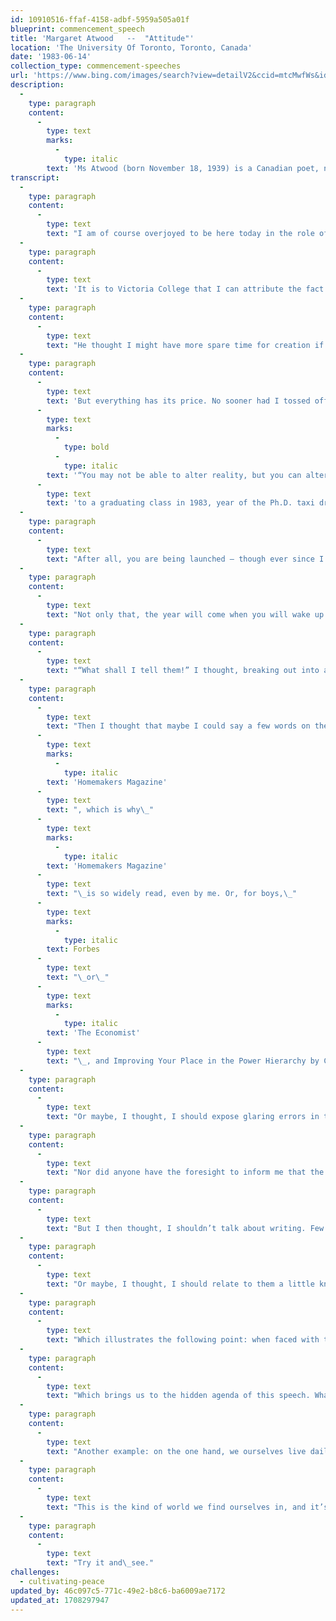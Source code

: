 ```yaml
---
id: 10910516-ffaf-4158-adbf-5959a505a01f
blueprint: commencement_speech
title: 'Margaret Atwood   --  "Attitude"'
location: 'The University Of Toronto, Toronto, Canada'
date: '1983-06-14'
collection_type: commencement-speeches
url: 'https://www.bing.com/images/search?view=detailV2&ccid=mtcMwfWs&id=E4C7F6E4985BDC26A02DBC808753C95F60A11EE3&thid=OIP.mtcMwfWsyUMfiuf1hNpb_wHaEc&mediaurl=https%3a%2f%2fd.newsweek.com%2fen%2ffull%2f333017%2fmargaret-atwood.jpg&cdnurl=https%3a%2f%2fth.bing.com%2fth%2fid%2fR.9ad70cc1f5acc9431f8ae7f584da5bff%3frik%3d4x6hYF%252fJU4eAvA%26pid%3dImgRaw%26r%3d0&exph=961&expw=1600&q=Margaret+Atwood+image&simid=608041660363337995&FORM=IRPRST&ck=BD2A4FC3361386152AC8163790778FC8&selectedIndex=15&itb=0'
description:
  -
    type: paragraph
    content:
      -
        type: text
        marks:
          -
            type: italic
        text: 'Ms Atwood (born November 18, 1939) is a Canadian poet, novelist, literary critic, essayist, and environmental activist. She is among the most-honored authors of fiction in recent history.'
transcript:
  -
    type: paragraph
    content:
      -
        type: text
        text: "I am of course overjoyed to be here today in the role of ceremonial object. There is more than the usual amount of satisfaction in receiving an honorary degree from the university that helped to form one’s erstwhile callow and ignorant mind into the thing of dubious splendor that it is today; whose professors put up with so many overdue term papers, and struggled to read one’s handwriting, of which ‘interesting’ is the best that has been said; at which one failed to learn Anglo-Saxon and somehow missed Bibliography entirely, a severe error which I trust no one present here today has committed; and at which one underwent excruciating agonies not only of soul but of body, later traced to having drunk too much coffee in the bowels of\_Wymilwood."
  -
    type: paragraph
    content:
      -
        type: text
        text: 'It is to Victoria College that I can attribute the fact that Bell Canada, Oxford University Press and McClelland and Stewart all failed to hire me in the summer of ‘63, on the grounds that I was a) overqualified and b) couldn’t type, thus producing in me that state of joblessness, angst and cosmic depression which everyone knows is indispensable for novelists and poets, although nobody has ever claimed the same for geologists, dentists or chartered accountants. It is also due to Victoria College, incarnated in the person of Northrop Frye, that I didn’t run away to England to become a waitress, live in a garret, write masterpieces and get tuberculosis.'
  -
    type: paragraph
    content:
      -
        type: text
        text: "He thought I might have more spare time for creation if I ran away to Boston, lived in a stupor, wrote footnotes and got anxiety attacks, that is, if I went to Graduate School, and he was right. So, for all the benefits conferred upon me by my Alma Mater, where they taught me that the truth would make me free but failed to warn me of the kind of trouble I’d get into by trying to tell it – I remain duly\_grateful."
  -
    type: paragraph
    content:
      -
        type: text
        text: 'But everything has its price. No sooner had I tossed off a graceful reply to the letter inviting me to be present today than I began to realize the exorbitance of what was expected of me. I was going to have to come up with something to say,'
      -
        type: text
        marks:
          -
            type: bold
          -
            type: italic
        text: '“You may not be able to alter reality, but you can alter your attitude towards it, and this, paradoxically, alters reality. Try it and see.”'
      -
        type: text
        text: 'to a graduating class in 1983, year of the Ph.D. taxi driver, when young people have unemployment the way they used to have ugly blackheads; something presumably useful, wise, filled with resonance and overview, helpful, encouraging and optimistic.'
  -
    type: paragraph
    content:
      -
        type: text
        text: "After all, you are being launched – though ever since I experienced the process, I’ve wondered why “convocation” is the name for it. “Ejection” would be better. Even in the best of times, it’s more or less like being pushed over a cliff, and these are not the best of times. In case you haven’t figured it out already, I’m here to tell you that it’s an armpit out there. As for your university degree, there are definitely going to be days when you will feel that you’ve been given a refrigerator and sent to the middle of a jungle, where there are no three-pronged grounded\_plugholes."
  -
    type: paragraph
    content:
      -
        type: text
        text: "Not only that, the year will come when you will wake up in the middle of the night and realize that the people you went to school with are in positions of power, and may soon actually be running things. If there’s anything more calculated to thick men’s blood with cold, it’s that. After all, you know how much they didn’t know then, and, given yourself as an example, you can’t assume they know a great deal more now. “We’re all doomed,” you will think. (For example: Brian Mulroney is only a year older than I am.) You may feel that the only thing to do when you’ve reached this stage is to take up nail-biting, mantras, or jogging, all of which would be recognized by animal behavior specialists as substitution activities, like scratching, which are resorted to in moments of unresolved conflict. But we’ll get around to some positive thinking in a\_moment."
  -
    type: paragraph
    content:
      -
        type: text
        text: "“What shall I tell them!” I thought, breaking out into a cold sweat, as I tossed and turned night after night. (Lest you leap to indulge in Calvinistic guilt at the idea of having been the proximate cause of my discomfort, let me hasten to add that I was on a boat. The tossing and turning was par for the course, and the cold sweat can be cured by Gravol). For a while I toyed with the idea of paraphrasing Kurt Vonnegut, who told one graduating class, “Everything is going to become unbelievably worse and will never get better again,” and walked off the stage. But that’s the American style: boom or bust. A Canadian would be more apt to say, “things may be pretty mediocre but let’s at least try to hold the\_line.”"
  -
    type: paragraph
    content:
      -
        type: text
        text: "Then I thought that maybe I could say a few words on the subject of a liberal arts education, and how it prepares you for life. But sober reflection led me to the conclusion that this topic too was a washout; for, as you will soon discover, a liberal arts education doesn’t exactly prepare you for life. A preparation-for-life curriculum would not consist of courses on Victorian Thought and French Romanticism, but of things like How to Cope With Marital Breakdown, Getting More for your Footwear Dollar, Dealing With Stress, and How To Keep Your Fingernails from Breaking Off by Always Filing Them Towards the Center; in other words, it would read like the contents page of\_"
      -
        type: text
        marks:
          -
            type: italic
        text: 'Homemakers Magazine'
      -
        type: text
        text: ", which is why\_"
      -
        type: text
        marks:
          -
            type: italic
        text: 'Homemakers Magazine'
      -
        type: text
        text: "\_is so widely read, even by me. Or, for boys,\_"
      -
        type: text
        marks:
          -
            type: italic
        text: Forbes
      -
        type: text
        text: "\_or\_"
      -
        type: text
        marks:
          -
            type: italic
        text: 'The Economist'
      -
        type: text
        text: "\_, and Improving Your Place in the Power Hierarchy by Choosing the Right Suit. (Dark blue with a faint white pinstripe, not too far apart, in case you’re\_interested.)"
  -
    type: paragraph
    content:
      -
        type: text
        text: "Or maybe, I thought, I should expose glaring errors in the educational system, or compile a list of things I was taught which are palpably not true. For instance, in high school I made the mistake of taking Home Economics instead of Typing – we thought, in those days, that if you took the commercial course most of your eyebrows would come off and would have to be drawn on with a pencil for the rest of your life – where I was told that every meal should consist of a brown thing, a white thing, a yellow thing and a green thing; that it was not right to lick the spoon while cooking; and that the inside of a dress seam was as important as the outside. All three of these ideas are false and should be discarded immediately by anyone who still holds\_them."
  -
    type: paragraph
    content:
      -
        type: text
        text: "Nor did anyone have the foresight to inform me that the best thing I could do for myself as a writer would be back and wrist exercises. No one has yet done a study of this, but they will, and when they start excavating and measuring the spines and arm bones of the skeletons of famous writers of the past I am sure they will find that those who wrote the longest novels, such as Dickens and Melville, also had the thickest wrists. The real reason that Emily Dickinson stuck to lyric poems with relatively few stanzas is that she had spindly fingers. You may scoff, but future research will prove me\_right."
  -
    type: paragraph
    content:
      -
        type: text
        text: "But I then thought, I shouldn’t talk about writing. Few of this graduating class will wish to be writers, and those that do should by no means be encouraged. Weave a circle round them thrice, and close your eyes holy dread, because who needs the competition? What with the proliferation of Creative Writing courses, a mushroom of recent growth all but unknown in my youth, we will soon have a state of affairs in which everybody writes and nobody reads, the exact reverse of the way things were when I was composing dolorous verses in a rented cupboard on Charles Street in the early\_sixties."
  -
    type: paragraph
    content:
      -
        type: text
        text: "Or maybe, I thought, I should relate to them a little known fact of shocking import, which they will remember vividly when they have all but forgotten the rest of this speech. For example: nobody ever tells you, but did you know that when you have a baby your hair falls out? Not all of it, and not all at once, but it does fall out. It has something to do with a zinc imbalance. The good news is that it does grow back in. This only applies to girls. With boys, it falls out whether you have a baby or not, and it never grows back in; but even then there is hope. In a pinch, you can resort to quotation, a commodity which a liberal arts education teaches you to treat with respect, and I offer the following: “God only made a few perfect heads, and the rest lie covered with\_hair.”"
  -
    type: paragraph
    content:
      -
        type: text
        text: "Which illustrates the following point: when faced with the inevitable, you always have a choice. You may not be able to alter reality, but you can alter your attitude towards it. As I learned during my liberal arts education, any symbol can have, in the imaginative context, two versions, a positive and a negative. Blood can either be the gift of life or what comes out of you when you cut your wrists in the bathtub. Or, somewhat less drastically, if you spill your milk you’re left with a glass which is either half empty or half\_full."
  -
    type: paragraph
    content:
      -
        type: text
        text: "Which brings us to the hidden agenda of this speech. What you are being ejected into today is a world that is both half empty and half full. On the one hand, the biosphere is rotting away. The raindrops that keep falling on your head are also killing the fish, the trees, the animals, and, if they keep being as acid as they are now, they’ll eventually do away with things a lot closer to home, such as crops, front lawns and your digestive tract. Nature is no longer what surrounds us, we surround it, and the switch has not been for the better. On the other hand, unlike the ancient Egyptians, we as a civilization know what mistakes we are making and we also have the technology to stop making them; all that is lacking is the\_will."
  -
    type: paragraph
    content:
      -
        type: text
        text: "Another example: on the one hand, we ourselves live daily with the threat of annihilation. We’re just a computer button and a few minutes away from it, and the gap between us and it is narrowing every day. We secretly think in terms not of “If the Bomb Drops” but of “When the Bomb Drops”, and it’s understandable if we sometimes let ourselves slide into a mental state of powerlessness and consequent apathy. On the other hand, the catastrophe that threatens us as a species, and most other species as well, is not unpredictable and uncontrollable, like the eruption of the volcano that destroyed Pompeii. If it occurs, we can die with the dubious satisfaction of knowing that the death of the world was a man-made and therefore preventable event, and that the failure to prevent it was a failure of human\_will."
  -
    type: paragraph
    content:
      -
        type: text
        text: "This is the kind of world we find ourselves in, and it’s not pleasant. Faced with facts this depressing, the question of the economy – or how many of us in this country can afford two cars doesn’t really loom too large, but you’d never know it from reading the papers. Things are in fact a lot worse elsewhere, where expectations center not on cars and houses and jobs but on the next elusive meal. That’s part of the down side. The up side, here and now, is that this is still more or less a democracy; you don’t get shot or tortured yet for expressing an opinion, and politicians, motivated as they may be by greed and the lust for power, are nevertheless or because of this, still swayed by public opinion. The issues raised in any election are issues perceived by those who want power to be of importance to those in a position to confer it upon them. In other words, if enough people show by the issues they raise and by the way they’re willing to vote that they want changes made, then change becomes possible. You may not be able to alter reality, but you can alter your attitude towards it, and this, paradoxically, alters\_reality."
  -
    type: paragraph
    content:
      -
        type: text
        text: "Try it and\_see."
challenges:
  - cultivating-peace
updated_by: 46c097c5-771c-49e2-b8c6-ba6009ae7172
updated_at: 1708297947
---
```

